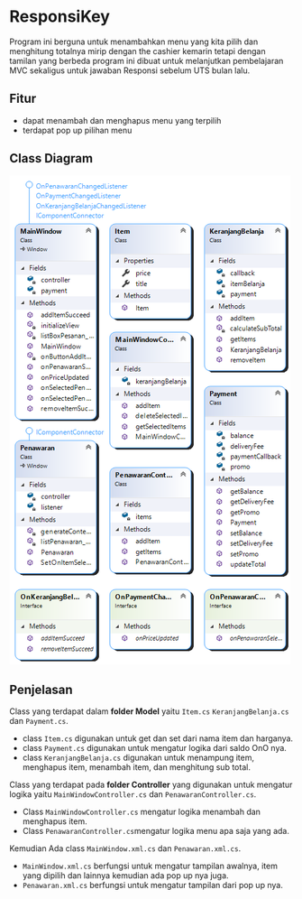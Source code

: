 # ResponsiKey
Program  ini berguna untuk menambahkan menu yang kita pilih dan menghitung totalnya mirip dengan the cashier kemarin tetapi dengan tamilan yang berbeda
program ini dibuat untuk melanjutkan pembelajaran MVC sekaligus untuk jawaban Responsi sebelum UTS bulan lalu.
## Fitur
- dapat menambah dan menghapus menu yang terpilih
- terdapat pop up pilihan menu
## Class Diagram
![Class Diagram](https://github.com/hafit0/ResponsiKey/blob/main/ClassDiagram1.png)
## Penjelasan
Class yang terdapat dalam **folder Model** yaitu `Item.cs` `KeranjangBelanja.cs` dan `Payment.cs`. 
- class `Item.cs` digunakan untuk get dan set dari nama item dan harganya. 
- class `Payment.cs` digunakan untuk mengatur logika  dari saldo OnO nya.
- class `KeranjangBelanja.cs` digunakan untuk menampung item, menghapus item, menambah item, dan menghitung sub total.

Class yang terdapat pada **folder Controller** yang digunakan untuk mengatur logika yaitu `MainWindowController.cs` dan `PenawaranController.cs`.
- Class `MainWindowController.cs` mengatur logika menambah dan menghapus item.
- Class `PenawaranController.cs`mengatur logika menu apa saja yang ada.

Kemudian Ada class `MainWindow.xml.cs` dan `Penawaran.xml.cs`. 
- `MainWindow.xml.cs`  berfungsi untuk mengatur tampilan awalnya, item yang dipilih dan lainnya kemudian ada pop up nya juga.
- `Penawaran.xml.cs` berfungsi untuk mengatur tampilan dari pop up nya.

